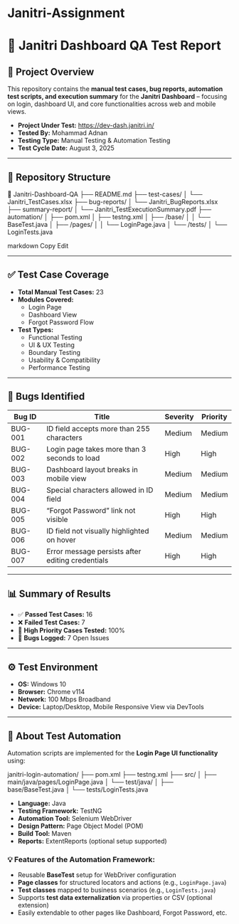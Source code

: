 # Janitri-Assignment

# 🧪 Janitri Dashboard QA Test Report

## 📌 Project Overview

This repository contains the **manual test cases, bug reports, automation test scripts, and execution summary** for the **Janitri Dashboard** – focusing on login, dashboard UI, and core functionalities across web and mobile views.

- **Project Under Test:** https://dev-dash.janitri.in/
- **Tested By:** Mohammad Adnan
- **Testing Type:** Manual Testing & Automation Testing
- **Test Cycle Date:** August 3, 2025

---

## 📂 Repository Structure

📁 Janitri-Dashboard-QA
├── README.md
├── test-cases/
│ └── Janitri_TestCases.xlsx
├── bug-reports/
│ └── Janitri_BugReports.xlsx
├── summary-report/
│ └── Janitri_TestExecutionSummary.pdf
├── automation/
│ ├── pom.xml
│ ├── testng.xml
│ ├── /base/
│ │ └── BaseTest.java
│ ├── /pages/
│ │ └── LoginPage.java
│ └── /tests/
│ └── LoginTests.java

markdown
Copy
Edit

---

## ✅ Test Case Coverage

- **Total Manual Test Cases:** 23
- **Modules Covered:** 
  - Login Page
  - Dashboard View
  - Forgot Password Flow
- **Test Types:**
  - Functional Testing
  - UI & UX Testing
  - Boundary Testing
  - Usability & Compatibility
  - Performance Testing

---

## 🐞 Bugs Identified

| Bug ID  | Title                                                 | Severity | Priority |
|---------|-------------------------------------------------------|----------|----------|
| BUG-001 | ID field accepts more than 255 characters             | Medium   | Medium   |
| BUG-002 | Login page takes more than 3 seconds to load          | High     | High     |
| BUG-003 | Dashboard layout breaks in mobile view                | Medium   | Medium   |
| BUG-004 | Special characters allowed in ID field                | Medium   | Medium   |
| BUG-005 | “Forgot Password” link not visible                    | High     | High     |
| BUG-006 | ID field not visually highlighted on hover            | Medium   | Medium   |
| BUG-007 | Error message persists after editing credentials      | High     | High     |

---

## 📊 Summary of Results

- ✅ **Passed Test Cases:** 16  
- ❌ **Failed Test Cases:** 7  
- 📌 **High Priority Cases Tested:** 100%  
- 🧪 **Bugs Logged:** 7 Open Issues  

---

## ⚙️ Test Environment

- **OS:** Windows 10
- **Browser:** Chrome v114
- **Network:** 100 Mbps Broadband
- **Device:** Laptop/Desktop, Mobile Responsive View via DevTools

---

## 🔧 About Test Automation

Automation scripts are implemented for the **Login Page UI functionality** using:

janitri-login-automation/
├── pom.xml
├── testng.xml
├── src/
│   ├── main/java/pages/LoginPage.java
│   └── test/java/
│       ├── base/BaseTest.java
│       └── tests/LoginTests.java


- **Language:** Java  
- **Testing Framework:** TestNG  
- **Automation Tool:** Selenium WebDriver  
- **Design Pattern:** Page Object Model (POM)  
- **Build Tool:** Maven  
- **Reports:** ExtentReports (optional setup supported)

### 💡 Features of the Automation Framework:
- Reusable **BaseTest** setup for WebDriver configuration  
- **Page classes** for structured locators and actions (e.g., `LoginPage.java`)  
- **Test classes** mapped to business scenarios (e.g., `LoginTests.java`)  
- Supports **test data externalization** via properties or CSV (optional extension)  
- Easily extendable to other pages like Dashboard, Forgot Password, etc.
